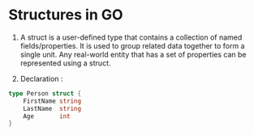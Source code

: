 # Structures in GO

1. A struct is a user-defined type that contains a collection of named fields/properties. It is used to group related data together to form a single unit. Any real-world entity that has a set of properties can be represented using a struct.

2. Declaration :
``` GO
type Person struct {
	FirstName string
	LastName  string
	Age       int
}
```
 
